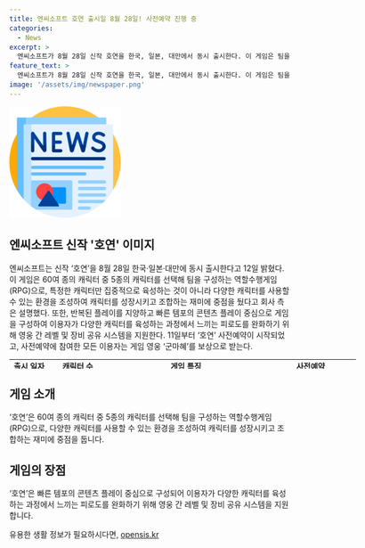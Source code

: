 ```yaml
---
title: 엔씨소프트 호연 출시일 8월 28일! 사전예약 진행 중
categories:
  - News
excerpt: >
  엔씨소프트가 8월 28일 신작 호연을 한국, 일본, 대만에서 동시 출시한다. 이 게임은 팀을 구성하는 역할수행게임(RPG)으로, 다양한 캐릭터를 사용하고 성장시키며 조합하는 재미에 중점을 뒀다. 엔씨소프트는 피로도를 완화하기 위해 영웅 간 레벨 및 장비 공유 시스템을 지원하며, 11일부터 호연 사전예약을 시작했다. 사전예약 참여자는 군마혜를 보상으로 받는다. 클릭해서 더 알아보세요!
feature_text: >
  엔씨소프트가 8월 28일 신작 호연을 한국, 일본, 대만에서 동시 출시한다. 이 게임은 팀을 구성하는 역할수행게임(RPG)으로, 다양한 캐릭터를 사용하고 성장시키며 조합하는 재미에 중점을 뒀다. 엔씨소프트는 피로도를 완화하기 위해 영웅 간 레벨 및 장비 공유 시스템을 지원하며, 11일부터 호연 사전예약을 시작했다. 사전예약 참여자는 군마혜를 보상으로 받는다. 클릭해서 더 알아보세요!
image: '/assets/img/newspaper.png'
---
```


<p><img src="/assets/img/newspaper.png" alt="kimp 속보" /></p>

<h2>엔씨소프트 신작 '호연' 이미지</h2>

<p data-ke-size="size16">엔씨소프트는 신작 ‘호연’을 8월 28일 한국·일본·대만에 동시 출시한다고 12일 밝혔다. 이 게임은 60여 종의 캐릭터 중 5종의 캐릭터를 선택해 팀을 구성하는 역할수행게임(RPG)으로, 특정한 캐릭터만 집중적으로 육성하는 것이 아니라 다양한 캐릭터를 사용할 수 있는 환경을 조성하여 캐릭터를 성장시키고 조합하는 재미에 중점을 뒀다고 회사 측은 설명했다. 또한, 반복된 플레이를 지양하고 빠른 템포의 콘텐츠 플레이 중심으로 게임을 구성하여 이용자가 다양한 캐릭터를 육성하는 과정에서 느끼는 피로도를 완화하기 위해 영웅 간 레벨 및 장비 공유 시스템을 지원한다. 11일부터 ‘호연’ 사전예약이 시작되었고, 사전예약에 참여한 모든 이용자는 게임 영웅 ‘군마혜’를 보상으로 받는다.</p>

<table style="width: 706px; height: 17px;">
<tbody>
<tr>
<td style="text-align: center; height: 17px;"><b>출시 일자</b></td>
<td style="text-align: center; height: 17px;"><b>캐릭터 수</b></td>
<td style="text-align: center; height: 17px;"><b>게임 특징</b></td>
<td style="text-align: center; height: 17px;"><b>사전예약</b></td>
</tr>
<tr>
<td style="text-align: center; height: 17px;">8월 28일</td>
<td style="text-align: center; height: 17px;">60여 종 중 5종</td>
<td style="text-align: center; height: 17px;">캐릭터 다양성, 빠른 템포의 콘텐츠 플레이 중심</td>
<td style="text-align: center; height: 17px;">11일부터 시작, 보상 지급</td>
</tr>
</tbody>
</table>

<h2 data-ke-size="size26">게임 소개</h2>

<p data-ke-size="size16">‘호연’은 60여 종의 캐릭터 중 5종의 캐릭터를 선택해 팀을 구성하는 역할수행게임(RPG)으로, 다양한 캐릭터를 사용할 수 있는 환경을 조성하여 캐릭터를 성장시키고 조합하는 재미에 중점을 둡니다.</p>

<h2 data-ke-size="size26">게임의 장점</h2>

<p data-ke-size="size16">‘호연’은 빠른 템포의 콘텐츠 플레이 중심으로 구성되어 이용자가 다양한 캐릭터를 육성하는 과정에서 느끼는 피로도를 완화하기 위해 영웅 간 레벨 및 장비 공유 시스템을 지원합니다.</p>
유용한 생활 정보가 필요하시다면, <a href="https://opensis.kr" rel="dofollow">opensis.kr</a>


